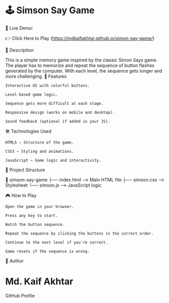 # 🕹️ Simson Say Game
🔗 Live Demo:

👉 Click Here to Play (https://mdkaifakhtar.github.io/simon-say-game/)

📄 Description

This is a simple memory game inspired by the classic Simon Says game. The player has to memorize and repeat the sequence of button flashes generated by the computer. With each level, the sequence gets longer and more challenging.
🚀 Features

    Interactive UI with colorful buttons.

    Level-based game logic.

    Sequence gets more difficult at each stage.

    Responsive design (works on mobile and desktop).

    Sound feedback (optional if added in your JS).

🛠️ Technologies Used

    HTML5 – Structure of the game.

    CSS3 – Styling and animations.

    JavaScript – Game logic and interactivity.

📂 Project Structure

📁 simson-say-game
├── index.html        --> Main HTML file
├── simson.css        --> Stylesheet
└── simson.js         --> JavaScript logic

🎮 How to Play

    Open the game in your browser.

    Press any key to start.

    Watch the button sequence.

    Repeat the sequence by clicking the buttons in the correct order.

    Continue to the next level if you're correct.

    Game resets if the sequence is wrong.

🙌 Author

# Md. Kaif Akhtar

GitHub Profile
